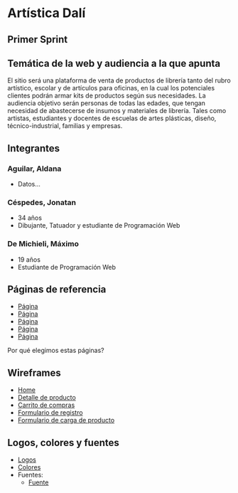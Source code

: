 # Artística Dalí



## Primer Sprint



## Temática de la web y audiencia a la que apunta

El sitio será una plataforma de venta de productos de librería tanto del rubro artístico, escolar y de artículos para oficinas, en la cual los potenciales clientes podrán armar kits de productos según sus necesidades.
La audiencia objetivo serán personas de todas las edades, que tengan necesidad de abastecerse de insumos y materiales de librería. Tales como artistas, estudiantes y docentes de escuelas de artes plásticas, diseño, técnico-industrial, familias y empresas.

## Integrantes

### Aguilar, Aldana
- Datos...


### Céspedes, Jonatan
- 34 años
- Dibujante, Tatuador y estudiante de Programación Web


### De Michieli, Máximo
- 19 años
- Estudiante de Programación Web


## Páginas de referencia

- [Página]()
- [Página]()
- [Página]()
- [Página]()
- [Página]()

Por qué elegimos estas páginas?


## Wireframes

- [Home]()
- [Detalle de producto]()
- [Carrito de compras]()
- [Formulario de registro]()
- [Formulario de carga de producto]()


## Logos, colores y fuentes

- [Logos]()
- [Colores]()
- Fuentes:
    - [Fuente]()
